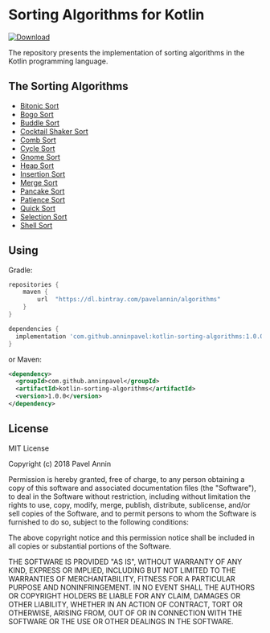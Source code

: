 # Sorting Algorithms for Kotlin

[ ![Download](https://api.bintray.com/packages/pavelannin/algorithms/kotlin-sorting-algorithms/images/download.svg) ](https://bintray.com/pavelannin/algorithms/kotlin-sorting-algorithms/_latestVersion)

The repository presents the implementation of sorting algorithms in the Kotlin programming language.

## The Sorting Algorithms
* [Bitonic Sort](kotlin-sorting-algorithms/src/main/kotlin/com/github/pavelannin/sorting/BitonicSort.kt)
* [Bogo Sort](kotlin-sorting-algorithms/src/main/kotlin/com/github/pavelannin/sorting/BogoSort.kt)
* [Buddle Sort](kotlin-sorting-algorithms/src/main/kotlin/com/github/pavelannin/sorting/BuddleSort.kt)
* [Cocktail Shaker Sort](kotlin-sorting-algorithms/src/main/kotlin/com/github/pavelannin/sorting/CocktailShakerSort.kt)
* [Comb Sort](kotlin-sorting-algorithms/src/main/kotlin/com/github/pavelannin/sorting/CombSort.kt)
* [Cycle Sort](kotlin-sorting-algorithms/src/main/kotlin/com/github/pavelannin/sorting/CycleSort.kt)
* [Gnome Sort](kotlin-sorting-algorithms/src/main/kotlin/com/github/pavelannin/sorting/GnomeSort.kt)
* [Heap Sort](kotlin-sorting-algorithms/src/main/kotlin/com/github/pavelannin/sorting/HeapSort.kt)
* [Insertion Sort](kotlin-sorting-algorithms/src/main/kotlin/com/github/pavelannin/sorting/InsertionSort.kt)
* [Merge Sort](kotlin-sorting-algorithms/src/main/kotlin/com/github/pavelannin/sorting/MergeSort.kt)
* [Pancake Sort](kotlin-sorting-algorithms/src/main/kotlin/com/github/pavelannin/sorting/PancakeSort.kt)
* [Patience Sort](kotlin-sorting-algorithms/src/main/kotlin/com/github/pavelannin/sorting/PatienceSort.kt)
* [Quick Sort](kotlin-sorting-algorithms/src/main/kotlin/com/github/pavelannin/sorting/QuickSort.kt)
* [Selection Sort](kotlin-sorting-algorithms/src/main/kotlin/com/github/pavelannin/sorting/SelectionSort.kt)
* [Shell Sort](kotlin-sorting-algorithms/src/main/kotlin/com/github/pavelannin/sorting/ShellSort.kt)

## Using
Gradle:
```groovy
repositories {
    maven {
        url  "https://dl.bintray.com/pavelannin/algorithms" 
    }
}

dependencies {
  implementation 'com.github.anninpavel:kotlin-sorting-algorithms:1.0.0'
}
```

or Maven:

```xml
<dependency>
  <groupId>com.github.anninpavel</groupId>
  <artifactId>kotlin-sorting-algorithms</artifactId>
  <version>1.0.0</version>
</dependency>
```

## License
MIT License

Copyright (c) 2018 Pavel Annin

Permission is hereby granted, free of charge, to any person obtaining a copy
of this software and associated documentation files (the "Software"), to deal
in the Software without restriction, including without limitation the rights
to use, copy, modify, merge, publish, distribute, sublicense, and/or sell
copies of the Software, and to permit persons to whom the Software is
furnished to do so, subject to the following conditions:

The above copyright notice and this permission notice shall be included in all
copies or substantial portions of the Software.

THE SOFTWARE IS PROVIDED "AS IS", WITHOUT WARRANTY OF ANY KIND, EXPRESS OR
IMPLIED, INCLUDING BUT NOT LIMITED TO THE WARRANTIES OF MERCHANTABILITY,
FITNESS FOR A PARTICULAR PURPOSE AND NONINFRINGEMENT. IN NO EVENT SHALL THE
AUTHORS OR COPYRIGHT HOLDERS BE LIABLE FOR ANY CLAIM, DAMAGES OR OTHER
LIABILITY, WHETHER IN AN ACTION OF CONTRACT, TORT OR OTHERWISE, ARISING FROM,
OUT OF OR IN CONNECTION WITH THE SOFTWARE OR THE USE OR OTHER DEALINGS IN THE
SOFTWARE.